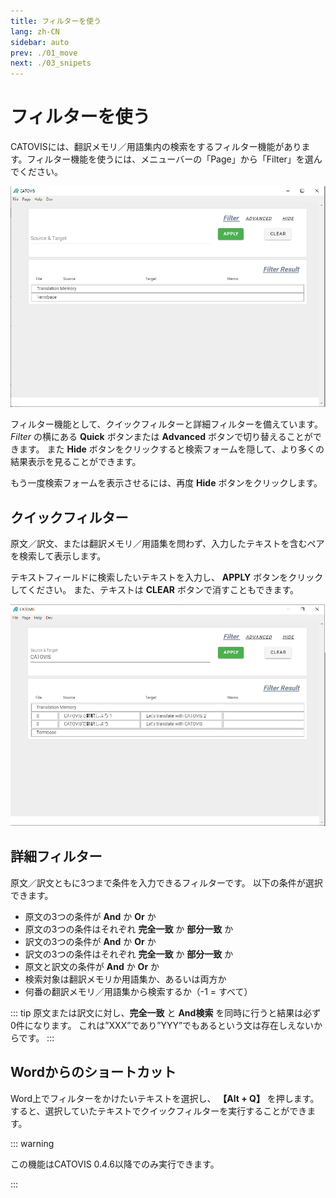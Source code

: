 ```yaml
---
title: フィルターを使う
lang: zh-CN
sidebar: auto
prev: ./01_move
next: ./03_snipets
---
```


# フィルターを使う
CATOVISには、翻訳メモリ／用語集内の検索をするフィルター機能があります。フィルター機能を使うには、メニューバーの「Page」から「Filter」を選んでください。

<img src="./pict/filter.png" alt="img" style="zoom:75%;" />

フィルター機能として、クイックフィルターと詳細フィルターを備えています。*Filter* の横にある **Quick** ボタンまたは **Advanced** ボタンで切り替えることができます。
また **Hide** ボタンをクリックすると検索フォームを隠して、より多くの結果表示を見ることができます。

もう一度検索フォームを表示させるには、再度 **Hide** ボタンをクリックします。

## クイックフィルター
原文／訳文、または翻訳メモリ／用語集を問わず、入力したテキストを含むペアを検索して表示します。

テキストフィールドに検索したいテキストを入力し、 **APPLY** ボタンをクリックしてください。
また、テキストは **CLEAR** ボタンで消すこともできます。

<img src="./pict/filtered.png" alt="img" style="zoom:75%;" />

## 詳細フィルター
原文／訳文ともに3つまで条件を入力できるフィルターです。
以下の条件が選択できます。

- 原文の3つの条件が **And** か **Or** か
- 原文の3つの条件はそれぞれ **完全一致** か **部分一致** か
- 訳文の3つの条件が **And** か **Or** か
- 訳文の3つの条件はそれぞれ **完全一致** か **部分一致** か
- 原文と訳文の条件が **And** か **Or** か
- 検索対象は翻訳メモリか用語集か、あるいは両方か
- 何番の翻訳メモリ／用語集から検索するか（-1 = すべて）

::: tip
原文または訳文に対し、**完全一致** と **And検索** を同時に行うと結果は必ず0件になります。
これは”XXX”であり”YYY”でもあるという文は存在しえないからです。
:::

## Wordからのショートカット

Word上でフィルターをかけたいテキストを選択し、 **【Alt + Q】** を押します。すると、選択していたテキストでクイックフィルターを実行することができます。

::: warning

この機能はCATOVIS 0.4.6以降でのみ実行できます。

:::